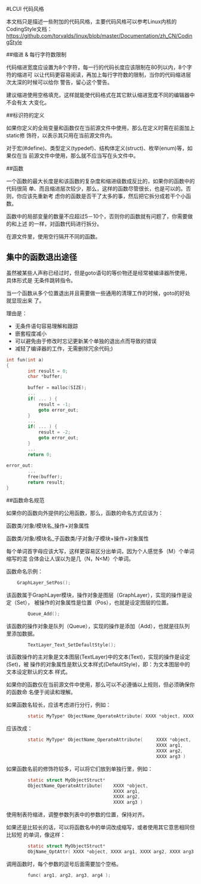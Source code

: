 #LCUI 代码风格

本文档只是描述一些附加的代码风格，主要代码风格可以参考Linux内核的CodingStyle文档：
https://github.com/torvalds/linux/blob/master/Documentation/zh_CN/CodingStyle

##缩进 & 每行字符数限制

代码缩进宽度应设置为8个字符，每一行的代码长度应该限制在80列以内，8个字符的缩进可
以让代码更容易阅读，再加上每行字符数的限制，当你的代码缩进层次太深的时候可以给你
警告，留心这个警告。

建议缩进使用空格填充，这样就能使代码格式在其它默认缩进宽度不同的编辑器中不会有太
大变化。

##标识符的定义

如果你定义的全局变量和函数仅在当前源文件中使用，那么在定义时需在前面加上static修
饰符，以表示其只用在当前源文件内。

对于宏(#define)、类型定义(typedef)、结构体定义(struct)、枚举(enum)等，如果仅在当
前源文件中使用，那么就不应当写在头文件中。

##函数

一个函数的最大长度是和该函数的复杂度和缩进级数成反比的，如果你的函数中的代码很简
单、而且缩进层次较少，那么，这样的函数尽管很长，也是可以的。否则，你应该先重新考
虑你的函数是否干了太多的事，然后把它拆分成若干个小函数。

函数中的局部变量的数量不应超过5－10个，否则你的函数就有问题了，你需要做的和上述
的一样，对函数代码进行拆分。

在源文件里，使用空行隔开不同的函数。

## 集中的函数退出途径

虽然被某些人声称已经过时，但是goto语句的等价物还是经常被编译器所使用，具体形式是
无条件跳转指令。

当一个函数从多个位置退出并且需要做一些通用的清理工作的时候，goto的好处就显现出来
了。

理由是：

- 无条件语句容易理解和跟踪
- 嵌套程度减小
- 可以避免由于修改时忘记更新某个单独的退出点而导致的错误
- 减轻了编译器的工作，无需删除冗余代码;)

```c
int fun(int a)
{
        int result = 0;
        char *buffer;
        
        buffer = malloc(SIZE);
        ...
        if( ... ) {
            result = -1;
            goto error_out;
        }
        ...
        if( ... ) {
            result = -2;
            goto error_out;
        }
        ...
        return 0;
        
error_out:
        ...
        free(buffer);
        return result;
}

```


##函数命名规范

如果你的函数向外提供的公用函数，那么，函数的命名方式应该为：

函数类/对象/模块名_操作+对象属性

函数类/对象/模块名_子函数类/子对象/子模块+操作+对象属性

每个单词首字母应该大写，这样更容易区分出单词，因为个人感觉多（M）个单词缩写的混
合体会让人误以为是几（N，N<M）个单词。

函数命名示例：

```c
    GraphLayer_SetPos();
```

该函数属于GraphLayer模块，操作对象是图层（GraphLayer），实现的操作是设定（Set），
被操作的对象属性是位置（Pos），也就是设定图层的位置。

```c
        Queue_Add();
```

该函数的操作对象是队列（Queue），实现的操作是添加（Add），也就是往队列里添加数据。

```c
        TextLayer_Text_SetDefaultStyle();
```
        
该函数操作的主对象是文本图层(TextLayer)中的文本(Text)，实现的操作是设定(Set)，被
操作的对象属性是默认文本样式(DefaultStyle)，即：为文本图层中的文本设定默认的文本
样式。

如果你的函数仅在当前源文件中使用，那么可以不必遵循以上规则，但必须确保你的函数命
名便于阅读和理解。

如果函数名较长，应该考虑进行分行，例如：

```c
        static MyType* ObjectName_OperateAttribute( XXXX *object, XXXX arg1, XXXX arg2, XXXX arg3 )
```

应该改成：

```c
        static MyType* ObjectName_OperateAttribute(     XXXX *object,
                                                        XXXX arg1,
                                                        XXXX arg2,
                                                        XXXX arg3 )
```

如果函数名前的修饰符较多，可以将它们放到单独行里，例如：

```c
        static struct MyObjectStruct* 
        ObjectName_OperateAttribute(    XXXX *object,
                                        XXXX arg1,
                                        XXXX arg2,
                                        XXXX arg3 )
```

使用制表符缩进，调整参数列表中的参数的位置，保持对齐。

如果还是比较长的话，可以将函数名中的单词改成缩写，或者使用其它意思相同但比较短
的单词，像这样：

```c
        static struct MyObjectStruct* 
        ObjName_OptAttr( XXXX *object, XXXX arg1, XXXX arg2, XXXX arg3 )
```

调用函数时，每个参数的逗号后面需要加个空格。

```c
        func( arg1, arg2, arg3, arg4 );
```
